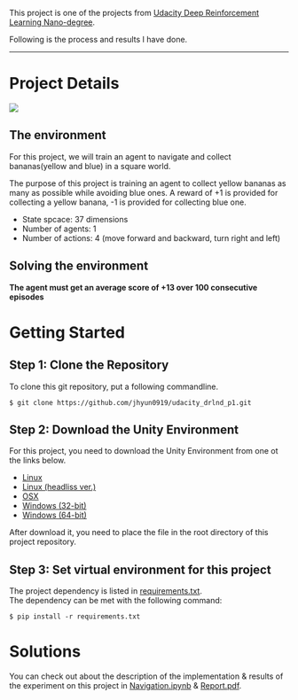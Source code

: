 This project is one of the projects from [Udacity Deep Reinforcement Learning Nano-degree](https://github.com/udacity/deep-reinforcement-learning).

Following is the process and results I have done.

---

# Project Details

![](https://user-images.githubusercontent.com/10624937/42135619-d90f2f28-7d12-11e8-8823-82b970a54d7e.gif)

## The environment

For this project, we will train an agent to navigate and collect bananas(yellow and blue) in a square world.  

The purpose of this project is training an agent to collect yellow bananas as many as possible while avoiding blue ones.
A reward of +1 is provided for collecting a yellow banana, -1 is provided for collecting blue one.

* State spcace: 37 dimensions
* Number of agents: 1
* Number of actions: 4 (move forward and backward, turn right and left)


## Solving the environment

**The agent must get an average score of +13 over 100 consecutive episodes**


# Getting Started

## Step 1: Clone the Repository

To clone this git repository, put a following commandline.

```
$ git clone https://github.com/jhyun0919/udacity_drlnd_p1.git
```


## Step 2: Download the Unity Environment

For this project, you need to download the Unity Environment from one ot the links below.

* [Linux](https://s3-us-west-1.amazonaws.com/udacity-drlnd/P1/Banana/Banana_Linux.zip)
* [Linux (headliss ver.)](https://s3-us-west-1.amazonaws.com/udacity-drlnd/P1/Banana/Banana_Linux_NoVis.zip)
* [OSX](https://s3-us-west-1.amazonaws.com/udacity-drlnd/P1/Banana/Banana.app.zip)
* [Windows (32-bit)](https://s3-us-west-1.amazonaws.com/udacity-drlnd/P1/Banana/Banana_Windows_x86.zip)
* [Windows (64-bit)](https://s3-us-west-1.amazonaws.com/udacity-drlnd/P1/Banana/Banana_Windows_x86_64.zip)

After download it, you need to place the file in the root directory of this project repository.

## Step 3: Set virtual environment for this project

The project dependency is listed in [requirements.txt](https://github.com/jhyun0919/udacity_drlnd_p1/blob/master/requirements.txt).  
The dependency can be met with the following command:

```
$ pip install -r requirements.txt
```

# Solutions

You can check out about the description of the implementation & results of the experiment on this project in [Navigation.ipynb](https://github.com/jhyun0919/udacity_drlnd_p1/blob/master/Navigation.ipynb) & [Report.pdf](https://github.com/jhyun0919/udacity_drlnd_p1/blob/master/Report.ipynb).
